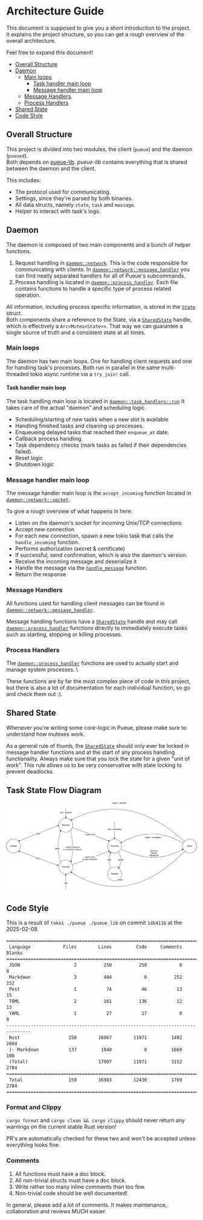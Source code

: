 # Architecture Guide

This document is supposed to give you a short introduction to the project. \
It explains the project structure, so you can get a rough overview of the overall architecture.

Feel free to expand this document!

- [Overall Structure](#overall-structure)
- [Daemon](#Daemon)
  - [Main loops](#main-loops)
    - [Task handler main loop](#task-handler-main-loop)
    - [Message handler main loop](#message-handler-main-loop)
  - [Message Handlers](#message-handlers)
  - [Process Handlers](#process-handlers)
- [Shared State](#shared-state)
- [Code Style](#code-style)

## Overall Structure

This project is divided into two modules, the client (`pueue`) and the daemon (`pueued`). \
Both depends on [pueue-lib](https://github.com/nukesor/pueue-lib).
_pueue-lib_ contains everything that is shared between the daemon and the client.

This includes:

- The protocol used for communicating.
- Settings, since they're parsed by both binaries.
- All data structs, namely `state`, `task` and `message`.
- Helper to interact with task's logs.

## Daemon

The daemon is composed of two main components and a bunch of helper functions.

1. Request handling in [`daemon::network`].
   This is the code responsible for communicating with clients.
   In [`daemon::network::message_handler`] you can find neatly separated handlers for all of Pueue's subcommands.
2. Process handling is located in [`daemon::process_handler`].
   Each file contains functions to handle a specific type of process related operation.

All information, including process specific information, is stored in the [`State`] struct. \
Both components share a reference to the State, via a [`SharedState`] handle, which is effectively a `Arc<Mutex<State>>`.
That way we can guarantee a single source of truth and a consistent state at all times.

### Main loops

The daemon has two main loops. One for handling client requests and one for handling task's processes.
Both run in parallel in the same multi-threaded tokio async runtime via a `try_join!` call.

#### Task handler main loop

The task handling main loop is located in [`daemon::task_handlers::run`]
It takes care of the actual "daemon" and scheduling logic.

- Scheduling/starting of new tasks when a new slot is available
- Handling finished tasks and cleaning up processes.
- Enqueueing delayed tasks that reached their `enqueue_at` date.
- Callback process handling.
- Task dependency checks (mark tasks as failed if their dependencies failed).
- Reset logic
- Shutdown logic

### Message handler main loop

The message handler main loop is the `accept_incoming` function located in [`daemon::network::socket`].

To give a rough overview of what happens in here:

- Listen on the daemon's socket for incoming Unix/TCP connections
- Accept new connection
- For each new connection, spawn a new tokio task that calls the `handle_incoming` function.
- Performs authorization (secret & certificate)
- If successful, send confirmation, which is also the daemon's version.
- Receive the incoming message and deserialize it
- Handle the message via the [`handle_message`] function.
- Return the response

### Message Handlers

All functions used for handling client messages can be found in [`daemon::network::message_handler`].

Message handling functions have a [`SharedState`] handle and may call [`daemon::process_handler`] functions
directly to immediately execute tasks such as starting, stopping or killing processes.

### Process Handlers

The [`daemon::process_handler`] functions are used to actually start and manage system processes. \

These functions are by far the most complex piece of code in this project, but there is also a lot of documentation for each individual function, so go and check them out :).

## Shared State

Whenever you're writing some core-logic in Pueue, please make sure to understand how mutexes work.

As a general rule of thumb, the [`SharedState`] should only ever be locked in message handler functions and at the start of any process handling functionality.
Always make sure that you lock the state for a given "unit of work".
This rule allows us to be very conservative with state locking to prevent deadlocks.

## Task State Flow Diagram

![State Flow Diagram](Pueue-State-Diagram.svg)

## Code Style

This is a result of `tokei ./pueue ./pueue_lib` on commit `1db4116` at the 2025-02-08.

```
===============================================================================
 Language            Files        Lines         Code     Comments       Blanks
===============================================================================
 JSON                    2          250          250            0            0
 Markdown                3          404            0          252          152
 Pest                    1           74           46           13           15
 TOML                    2          161          136           12           13
 YAML                    1           27           27            0            0
-------------------------------------------------------------------------------
 Rust                  150        16067        11971         1492         2604
 |- Markdown           137         1840            0         1660          180
 (Total)                          17907        11971         3152         2784
===============================================================================
 Total                 159        16983        12430         1769         2784
===============================================================================
```

### Format and Clippy

`cargo format` and `cargo clean && cargo clippy` should never return any warnings on the current stable Rust version!

PR's are automatically checked for these two and won't be accepted unless everything looks fine.

### Comments

1. All functions must have a doc block.
2. All non-trivial structs must have a doc block.
3. Write rather too many inline comments than too few.
4. Non-trivial code should be well documented!

In general, please add a lot of comments. It makes maintenance, collaboration and reviews MUCH easier.

[`Message`]: `https://docs.rs/pueue-lib/latest/pueue_lib/network/message/enum.Message.html`
[`SharedState`]: https://docs.rs/pueue-lib/latest/pueue_lib/state/type.SharedState.html
[`State`]: https://docs.rs/pueue-lib/latest/pueue_lib/state/struct.State.html
[`daemon::network::message_handler`]: https://github.com/Nukesor/pueue/blob/main/pueue/src/daemon/network/message_handler
[`daemon::network::socket`]: https://github.com/Nukesor/pueue/blob/main/pueue/src/daemon/network/socket.rs
[`daemon::network`]: https://github.com/Nukesor/pueue/blob/main/pueue/src/daemon/network
[`daemon::process_handler`]: https://github.com/Nukesor/pueue/tree/main/pueue/src/daemon/process_handler
[`daemon::task_handlers::run`]: https://github.com/Nukesor/pueue/blob/main/pueue/src/daemon/task_handler.rs
[`handle_message`]: https://github.com/Nukesor/pueue/blob/main/pueue/src/daemon/network/message_handler/mod.rs
